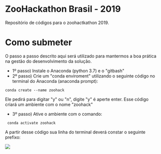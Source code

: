 # ZooHackathon Brasil - 2019

Repositório de códigos para o zoohactkathon 2019.

# Como submeter

O passo a passo descrito aqui será utilizado para mantermos a boa prática na gestão do desenvolvimento da solução.

- 1º passo) Instale o Anaconda (python 3.7) e o "gitbash"
- 2º passo) Crie um "conda enviroment" utilizando o seguinte código no terminal do Anaconda (anaconda prompt):
```
conda create --name zoohack
```
Ele pedirá para digitar "y" ou "n", digite "y" é aperte enter. Esse código criará um ambiente com o nome "zoohack"

- 3º passo) Ative o ambiente com o comando: 
```
 conda activate zoohack
```

A partir desse código sua linha do terminal deverá constar o seguinte prefixo:

<img src=”https://github.com/lucashueda/zoohackadosparsa/blob/master/tutorial_git_activate.png”>
